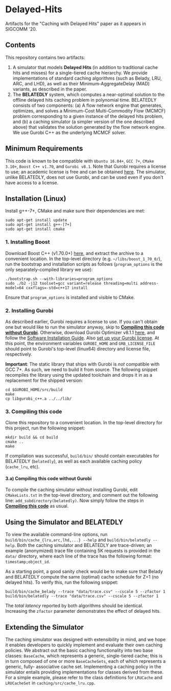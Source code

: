 # Delayed-Hits
Artifacts for the "Caching with Delayed Hits" paper as it appears in SIGCOMM '20.

## Contents
This repository contains two artifacts:
1. A simulator that models **Delayed Hits** (in addition to traditional cache hits and misses)
for a single-tiered cache hierarchy. We provide implementations of standard caching algorithms
(such as Belady, LRU, ARC, and LHD), as well as their Minimum-AggregateDelay (MAD) variants,
as described in the paper.
2. The **BELATEDLY** system, which computes a near-optimal solution to the offline delayed hits
caching problem in polynomial time. BELATEDLY consists of two components: (a) A flow network
engine that generates, optimizes, and solves a Minimum-Cost Multi-Commodity Flow (MCMCF)
problem corresponding to a given instance of the delayed hits problem, and (b) a caching
simulator (a simpler version of the one described above) that validates the solution
generated by the flow network engine. We use Gurobi C++ as the underlying MCMCF solver.

## Minimum Requirements
This code is known to be compatible with `Ubuntu 16.04+`, `GCC 7+`, `CMake 3.10+`, `Boost C++ v1.70`,
and `Gurobi v8.1`. Note that Gurobi requires a license to use; an academic license is free and can be
obtained [here](https://www.gurobi.com/downloads/end-user-license-agreement-academic/). The simulator,
unlike BELATEDLY, does not use Gurobi, and can be used even if you don't have access to a license.

## Installation (Linux)
Install g++-7+, CMake and make sure their dependencies are met:  
```
sudo apt-get install update
sudo apt-get install g++-[7+]
sudo apt-get install cmake
```

### 1. Installing Boost
Download Boost C++ (v1.70.0+) [here](https://www.boost.org/users/download/), and extract the archive
to a convenient location. In the top-level directory (e.g. `~/libs/boost_1_70_0/`), run the bootstrap
and installation scripts as follows (`program_options` is the only separately-compiled library we use):
```
./bootstrap.sh --with-libraries=program_options
sudo ./b2 -j12 toolset=gcc variant=release threading=multi address-model=64 cxxflags=-std=c++17 install
```
Ensure that `program_options` is installed and visible to CMake.

### 2. Installing Gurobi
As described earlier, Gurobi requires a license to use. If you can't obtain one but would like to run
the simulator anyway, skip to
[**Compiling this code without Gurobi**](https://github.com/cmu-snap/Delayed-Hits/new/master?readme=1#3a-compiling-this-code-without-gurobi).
Otherwise, download Gurobi Optimizer v8.1.1
[here](https://www.gurobi.com/downloads/gurobi-software/), and follow the
[Software Installation Guide](https://www.gurobi.com/documentation/8.1/quickstart_linux/software_installation_guid.html).
Also [set up your Gurobi license](https://www.gurobi.com/documentation/8.1/quickstart_linux/retrieving_and_setting_up_.html#section:RetrieveLicense).
At this point, the environment variables `GUROBI_HOME` and `GRB_LICENSE_FILE`
should point to Gurobi's top-level (linux64) directory and license file, respectively.

**Important**: The static library that ships with Gurobi is *not* compatible with GCC 7+. As such,
we need to build it from source. The following snippet recompiles the library using the updated
toolchain and drops it in as a replacement for the shipped version:
```
cd $GUROBI_HOME/src/build
make
cp libgurobi_c++.a ../../lib/
```

### 3. Compiling this code
Clone this repository to a convenient location. In the top-level directory for this project, run
the following snippet:
```
mkdir build && cd build
cmake ..
make
```
If compilation was successful, `build/bin/` should contain executables for BELATEDLY (`belatedly`),
as well as each available caching policy (`cache_lru`, etc).

#### 3.a) Compiling this code without Gurobi
To compile the caching simulator without installing Gurobi, edit `CMakeLists.txt` in the top-level
directory, and comment out the following line: `add_subdirectory(belatedly)`. Now simply follow the
steps in [**Compiling this code**](https://github.com/cmu-snap/Delayed-Hits/new/master?readme=1#3-compiling-this-code) as usual.

## Using the Simulator and BELATEDLY
To view the available command-line options, run `build/bin/cache_{lru,arc,lhd,...} --help`
and `build/bin/belatedly --help`. Both the caching simulator and BELATEDLY are
trace-driven; an example (anonymized) trace file containing 5K requests is provided in the
`data/` directory, where each line of the trace has the following format: `timestamp;object_id`.

As a starting point, a good sanity check would be to make sure that Belady and BELATEDLY compute
the same (optimal) cache schedule for Z=1 (no delayed hits). To verify this, run the following
snippet:
```
build/bin/cache_belady --trace "data/trace.csv" --cscale 5 --zfactor 1
build/bin/belatedly --trace "data/trace.csv" --cscale 5 --zfactor 1
```
The *total latency* reported by both algorithms should be identical. Increasing the `zfactor`
parameter demonstrates the effect of delayed hits.

## Extending the Simulator
The caching simulator was designed with extensibility in mind, and we hope it enables developers
to quickly implement and evaluate their own caching policies. We abstract out the basic caching
functionality into two base classes: `BaseCache`, which represents a generic, single-tiered
cache; this is in turn composed of one or more `BaseCacheSets`, each of which represents a
generic, fully- associative cache set. Implementing a caching policy in the simulator entails
providing implementations for classes derived from these. For a simple example, please refer to
the class definitions for `LRUCache` and `LRUCacheSet` in `caching/src/cache_lru.cpp`.
